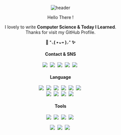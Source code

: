 <div align="center">
   
![header](https://capsule-render.vercel.app/api?&type=waving&color=3A9CF2)
   

 Hello There !<br>
  
I lovely to write <b>Computer Science & Today I Learned</b>.<br> Thanks for visit my GitHub Profile.

<b> 🎇 ⁺⸜(  •⌄•  )⸝⁺ ✨ </b>
	
#### Contact & SNS
<div align="center">
<a href="https://www.notion.so/Jae-Chan-0991b179aa1f47ac97d4f71e1eb8226b" target="_blank"><img src="https://img.shields.io/badge/Notion-000000.svg?style=flat&logo=Notion&logoColor=FFFFFF"/></a>&nbsp;
<a href="https://velog.io/@jaepal" target="_blank"><img src="https://img.shields.io/badge/Velog-20C997.svg?style=flat&logo=Velog&logoColor=FFFFFF"/></a>&nbsp;
<a href="https://open.spotify.com/user/315akziob73jvy6udr4gibs52khu" target="_blank"><img src="https://img.shields.io/badge/Spotify-1DB954.svg?style=flat&logo=Spotify&logoColor=FFFFFF"/></a>&nbsp;
<a href="mailto:wocks3254@gmail.com" target="_blank"><img src="https://img.shields.io/badge/Gmail-EA4335.svg?style=flat&logo=Gmail&logoColor=FFFFFF"/></a>&nbsp;
<a href="https://discordapp.com/users/983762984620945459" target="_blank"><img src="https://img.shields.io/badge/Discord-5365F2.svg?style=flat&logo=Discord&logoColor=FFFFFF"/></a>&nbsp;
</div>
	
#### Language
<img src="https://img.shields.io/badge/Kotlin-7F52FF.svg?style=flat&logo=Kotlin&logoColor=FFFFFF"/>&nbsp;
<img src="https://img.shields.io/badge/Python-3776AB.svg?style=flat&logo=Python&logoColor=FFFFFF"/>&nbsp;
<img src="https://img.shields.io/badge/TensorFlow-FF6F00.svg?style=flat&logo=TensorFlow&logoColor=FFFFFF"/>&nbsp;
<img src="https://img.shields.io/badge/Java-F89820.svg?style=flat&logo=Java&logoColor=FFFFFF"/>&nbsp;
<img src="https://img.shields.io/badge/C-A8B9CC.svg?style=flat&logo=C&logoColor=FFFFFF"/>&nbsp;
<img src="https://img.shields.io/badge/MySQL-4479A1.svg?style=flat&logo=MySQL&logoColor=FFFFFF"/>&nbsp; <br>
<img src="https://img.shields.io/badge/JavaScript-F7DF1E.svg?style=flat&logo=JavaScript&logoColor=FFFFFF"/>&nbsp;
<img src="https://img.shields.io/badge/HTML5-E34F26.svg?style=flat&logo=HTML5&logoColor=FFFFFF"/>&nbsp;
<img src="https://img.shields.io/badge/CSS3-1572B6.svg?style=flat&logo=CSS3&logoColor=FFFFFF"/>&nbsp;
<img src="https://img.shields.io/badge/Markdown-000000.svg?style=flat&logo=Markdown&logoColor=FFFFFF"/>&nbsp;

#### Tools

<img src="https://img.shields.io/badge/Visual Studio-5C2D91.svg?style=flat&logo=Visual Studio&logoColor=FFFFFF"/>&nbsp;
<img src="https://img.shields.io/badge/Visual Studio Code-007ACC.svg?style=flat&logo=Visual Studio Code&logoColor=FFFFFF"/>&nbsp;
<img src="https://img.shields.io/badge/Oracle-F80000.svg?style=flat&logo=Oracle&logoColor=FFFFFF"/>&nbsp;
<img src="https://img.shields.io/badge/PyCharm-000000.svg?style=flat&logo=PyCharm&logoColor=FFFFFF"/>&nbsp;<br>

<img src="https://img.shields.io/badge/Eclipse IDE-2C2255.svg?style=flat&logo=Eclipse IDE&logoColor=FFFFFF"/>&nbsp;
<img src="https://img.shields.io/badge/Git-F05032.svg?style=flat&logo=Git&logoColor=FFFFFF"/>&nbsp;
<img src="https://img.shields.io/badge/Anaconda-44A833.svg?style=flat&logo=Anaconda&logoColor=FFFFFF"/>&nbsp;
</div>
